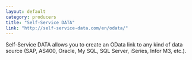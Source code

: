 ```yaml
---
layout: default
category: producers
title: "Self-Service DATA"
link: "http://self-service-data.com/en/odata/"
---
```


Self-Service DATA allows you to create an OData link to any kind of data source (SAP, AS400, Oracle, My SQL, SQL Server, iSeries, Infor M3, etc.). 
